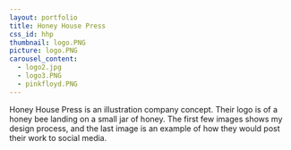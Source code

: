 ```yaml
---
layout: portfolio
title: Honey House Press
css_id: hhp
thumbnail: logo.PNG
picture: logo.PNG
carousel_content:
  - logo2.jpg
  - logo3.PNG
  - pinkfloyd.PNG
---
```

Honey House Press is an illustration company concept. Their logo is of a honey bee landing on a small jar of honey. The first few images shows my design process, and the last image is an example of how they would post their work to social media.
